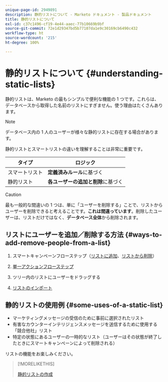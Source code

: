 ```yaml
---
unique-page-id: 2949891
description: 静的リストについて - Marketo ドキュメント - 製品ドキュメント
title: 静的リストについて
exl-id: c37c1496-cf19-4e44-aaec-77b10669b9bf
source-git-commit: 72e1d29347bd5b77107da1e9c30169cb6490c432
workflow-type: ht
source-wordcount: '215'
ht-degree: 100%

---
```


# 静的リストについて {#understanding-static-lists}

静的リストは、Marketo の最もシンプルで便利な機能の 1 つです。これらは、データベースから取得した名前のリストにすぎません。使う理由はたくさんあります。

>[!NOTE]
>
>データベース内の 1 人のユーザーが様々な静的リストに存在する場合があります。

静的リストとスマートリストの違いを理解することは非常に重要です。

| タイプ | ロジック |
|---|---|
| スマートリスト | **定義済みルール**&#x200B;に基づく |
| 静的リスト | **各ユーザーの追加と削除**&#x200B;に基づく |

>[!CAUTION]
>
>最も一般的な間違いの 1 つは、単に「ユーザーを削除する」ことで、リストからユーザーを削除できると考えることです。**これは間違っています**。削除したユーザーは、リストだけではなく、**データベース全体**&#x200B;から削除されます。

## リストにユーザーを追加／削除する方法 {#ways-to-add-remove-people-from-a-list}

1. スマートキャンペーンフローステップ（[リストに追加](/help/marketo/product-docs/core-marketo-concepts/smart-campaigns/flow-actions/add-to-list.md)、[リストから削除](/help/marketo/product-docs/core-marketo-concepts/smart-campaigns/flow-actions/remove-from-list.md)）

1. [単一アクションフローステップ](/help/marketo/product-docs/core-marketo-concepts/smart-lists-and-static-lists/using-smart-lists/run-a-single-flow-step-from-a-smart-list.md)
1. ツリー内のリストにユーザーをドラッグする
1. [リストのインポート](/help/marketo/getting-started/quick-wins/import-a-list-of-people.md)

## 静的リストの使用例 {#some-uses-of-a-static-list}

* マーケティングメッセージの受信のために事前に選択されたリスト
* 有害なカウンターインテリジェンスメッセージを送信するために使用する「競合他社」リスト
* 特定の状態にあるユーザーの一時的なリスト（ユーザーはその状態が終了したときにスマートキャンペーンによって削除される）

リストの機能をお楽しみください。

>[!MORELIKETHIS]
>
>[静的リストの作成](/help/marketo/product-docs/core-marketo-concepts/smart-lists-and-static-lists/static-lists/create-a-static-list.md)
